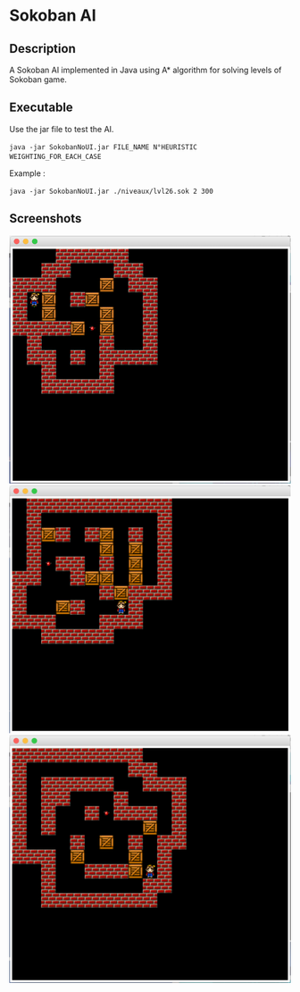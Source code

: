 # Sokoban AI

## Description

A Sokoban AI implemented in Java using A* algorithm for solving levels of Sokoban game.

## Executable

Use the jar file to test the AI.

`java -jar SokobanNoUI.jar FILE_NAME N°HEURISTIC WEIGHTING_FOR_EACH_CASE
`

Example :   

` java -jar SokobanNoUI.jar ./niveaux/lvl26.sok 2 300
`

## Screenshots

![Image](./screenshots/lvl26.png)
![Image](./screenshots/lvl27.png)
![Image](./screenshots/lvl31.png)
